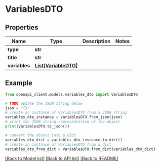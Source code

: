 # VariablesDTO


## Properties

Name | Type | Description | Notes
------------ | ------------- | ------------- | -------------
**type** | **str** |  | 
**title** | **str** |  | 
**variables** | [**List[VariableDTO]**](VariableDTO.md) |  | 

## Example

```python
from openapi_client.models.variables_dto import VariablesDTO

# TODO update the JSON string below
json = "{}"
# create an instance of VariablesDTO from a JSON string
variables_dto_instance = VariablesDTO.from_json(json)
# print the JSON string representation of the object
print(VariablesDTO.to_json())

# convert the object into a dict
variables_dto_dict = variables_dto_instance.to_dict()
# create an instance of VariablesDTO from a dict
variables_dto_from_dict = VariablesDTO.from_dict(variables_dto_dict)
```
[[Back to Model list]](../README.md#documentation-for-models) [[Back to API list]](../README.md#documentation-for-api-endpoints) [[Back to README]](../README.md)


